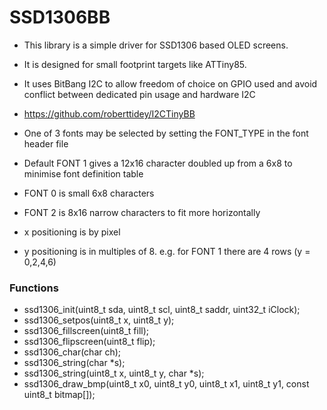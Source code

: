 # SSD1306BB

- This library is a simple driver for SSD1306 based OLED screens.
- It is designed for small footprint targets like ATTiny85.
- It uses BitBang I2C to allow freedom of choice on GPIO used and avoid conflict between dedicated pin usage and hardware I2C
- https://github.com/roberttidey/I2CTinyBB

- One of 3 fonts may be selected by setting the FONT_TYPE in the font header file
- Default FONT 1 gives a 12x16 character doubled up from a 6x8 to minimise font definition table
- FONT 0 is small 6x8 characters
- FONT 2 is 8x16 narrow characters to fit more horizontally

- x positioning is by pixel
- y positioning is in multiples of 8. e.g. for FONT 1 there are 4 rows (y = 0,2,4,6)

### Functions
- ssd1306_init(uint8_t sda, uint8_t scl, uint8_t saddr, uint32_t iClock);
- ssd1306_setpos(uint8_t x, uint8_t y);
- ssd1306_fillscreen(uint8_t fill);
- ssd1306_flipscreen(uint8_t flip);
- ssd1306_char(char ch);
- ssd1306_string(char *s);
- ssd1306_string(uint8_t x, uint8_t y, char *s);
- ssd1306_draw_bmp(uint8_t x0, uint8_t y0, uint8_t x1, uint8_t y1, const uint8_t bitmap[]);
